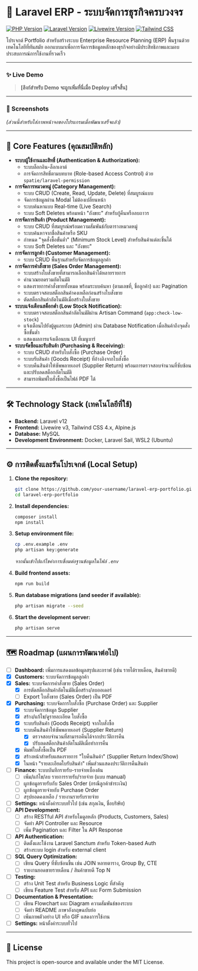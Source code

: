 # 🚀 Laravel ERP - ระบบจัดการธุรกิจครบวงจร

[![PHP Version](https://img.shields.io/badge/PHP-8.4+-777BB4?style=for-the-badge&logo=php)](https://php.net)
[![Laravel Version](https://img.shields.io/badge/Laravel-12.x-FF2D20?style=for-the-badge&logo=laravel)](https://laravel.com)
[![Livewire Version](https://img.shields.io/badge/Livewire-3.x-4d52c1?style=for-the-badge&logo=livewire)](https://livewire.laravel.com)
[![Tailwind CSS](https://img.shields.io/badge/Tailwind_CSS-4.x-06B6D4?style=for-the-badge&logo=tailwindcss)](https://tailwindcss.com)


โปรเจกต์ Portfolio สำหรับสร้างระบบ Enterprise Resource Planning (ERP) พื้นฐานด้วยเทคโนโลยีที่ทันสมัย ออกแบบมาเพื่อการจัดการข้อมูลหลักของธุรกิจอย่างมีประสิทธิภาพและมอบประสบการณ์การใช้งานที่รวดเร็ว

---

### ✨ Live Demo

> **[ลิงก์สำหรับ Demo จะถูกเพิ่มที่นี่เมื่อ Deploy เสร็จสิ้น]**

---

### 📸 Screenshots

*(ส่วนนี้สำหรับใส่ภาพหน้าจอของโปรแกรมเมื่อพัฒนาเสร็จแล้ว)*

<p align="center">
  <!-- <img src="link-to-your-screenshot.png" width="48%"> -->
  <!-- <img src="link-to-your-screenshot-2.png" width="48%"> -->
</p>

---

## 🌟 Core Features (คุณสมบัติหลัก)

-   **ระบบผู้ใช้งานและสิทธิ์ (Authentication & Authorization):**
    -   ระบบล็อกอิน-ล็อกเอาต์
    -   การจัดการสิทธิ์ตามบทบาท (Role-based Access Control) ด้วย `spatie/laravel-permission`
-   **การจัดการหมวดหมู่ (Category Management):**
    -   ระบบ CRUD (Create, Read, Update, Delete) ที่สมบูรณ์แบบ
    -   จัดการข้อมูลผ่าน Modal ไม่ต้องเปลี่ยนหน้า
    -   ระบบค้นหาแบบ Real-time (Live Search)
    -   ระบบ Soft Deletes พร้อมหน้า "ถังขยะ" สำหรับกู้คืนหรือลบถาวร
-   **การจัดการสินค้า (Product Management):**
    -   ระบบ CRUD ที่สมบูรณ์พร้อมความสัมพันธ์กับตารางหมวดหมู่
    -   ระบบค้นหาจากชื่อสินค้าหรือ SKU
    -   กำหนด "จุดสั่งซื้อขั้นต่ำ" (Minimum Stock Level) สำหรับสินค้าแต่ละชิ้นได้
    -   ระบบ Soft Deletes และ "ถังขยะ"
-   **การจัดการลูกค้า (Customer Management):**
    -   ระบบ CRUD พื้นฐานสำหรับจัดการข้อมูลลูกค้า
-   **การจัดการคำสั่งขาย (Sales Order Management):**
    -   ระบบสร้างใบสั่งขายที่สามารถเลือกสินค้าได้หลายรายการ
    -   คำนวณยอดรวมอัตโนมัติ
    -   แสดงรายการคำสั่งขายทั้งหมด พร้อมระบบค้นหา (ตามเลขที่, ชื่อลูกค้า) และ Pagination
    -   ระบบตรวจสอบสต็อกสินค้าคงเหลือก่อนสร้างใบสั่งขาย
    -   ตัดสต็อกสินค้าอัตโนมัติเมื่อสร้างใบสั่งขาย
-   **ระบบแจ้งเตือนสต็อกต่ำ (Low Stock Notification):**
    -   ระบบตรวจสอบสต็อกสินค้าอัตโนมัติผ่าน Artisan Command (`app:check-low-stock`)
    -   แจ้งเตือนไปยังผู้ดูแลระบบ (Admin) ผ่าน Database Notification เมื่อสินค้าถึงจุดสั่งซื้อขั้นต่ำ
    -   แสดงผลการแจ้งเตือนบน UI ที่เมนูบาร์
-   **ระบบจัดซื้อและรับสินค้า (Purchasing & Receiving):**
    -   ระบบ CRUD สำหรับใบสั่งซื้อ (Purchase Order)
    -   ระบบรับสินค้า (Goods Receipt) ที่อ้างอิงจากใบสั่งซื้อ
    -   ระบบคืนสินค้าให้ซัพพลายเออร์ (Supplier Return) พร้อมการตรวจสอบจำนวนที่ซับซ้อนและปรับลดสต็อกอัตโนมัติ
    -   สามารถพิมพ์ใบสั่งซื้อเป็นไฟล์ PDF ได้

---

## 🛠️ Technology Stack (เทคโนโลยีที่ใช้)

-   **Backend:** Laravel v12
-   **Frontend:** Livewire v3, Tailwind CSS 4.x, Alpine.js
-   **Database:** MySQL
-   **Development Environment:** Docker, Laravel Sail, WSL2 (Ubuntu)

---

## ⚙️ การติดตั้งและรันโปรเจกต์ (Local Setup)

1.  **Clone the repository:**
    ```bash
    git clone https://github.com/your-username/laravel-erp-portfolio.git
    cd laravel-erp-portfolio
    ```

2.  **Install dependencies:**
    ```bash
    composer install
    npm install
    ```

3.  **Setup environment file:**
    ```bash
    cp .env.example .env
    php artisan key:generate
    ```
    *จากนั้นเข้าไปแก้ไขค่าการเชื่อมต่อฐานข้อมูลในไฟล์ `.env`*

4.  **Build frontend assets:**
    ```bash
    npm run build
    ```

5.  **Run database migrations (and seeder if available):**
    ```bash
    php artisan migrate --seed
    ```

6.  **Start the development server:**
    ```bash
    php artisan serve
    ```

---

## 🗺️ Roadmap (แผนการพัฒนาต่อไป)

-   [ ] **Dashboard:** เพิ่มการแสดงผลข้อมูลสรุปและกราฟ (เช่น รายได้รายเดือน, สินค้าขายดี)
-   [x] **Customers:** ระบบจัดการข้อมูลลูกค้า
-   [x] **Sales:** ระบบจัดการคำสั่งขาย (Sales Order)
    -   [x] การตัดสต็อกสินค้าอัตโนมัติเมื่อสร้าง/ลบออเดอร์
    -   [ ] Export ใบสั่งขาย (Sales Order) เป็น PDF
-   [x] **Purchasing:** ระบบจัดการใบสั่งซื้อ (Purchase Order) และ Supplier
    -   [x] ระบบจัดการข้อมูล Supplier
    -   [x] สร้าง/แก้ไข/ดูรายละเอียด ใบสั่งซื้อ
    -   [x] ระบบรับสินค้า (Goods Receipt) จากใบสั่งซื้อ
    -   [x] ระบบคืนสินค้าให้ซัพพลายเออร์ (Supplier Return)
        -   [x] ตรวจสอบจำนวนที่สามารถคืนได้จากประวัติการคืน
        -   [x] ปรับลดสต็อกสินค้าอัตโนมัติเมื่อทำการคืน
    -   [x] พิมพ์ใบสั่งซื้อเป็น PDF
    -   [x] สร้างหน้าสำหรับแสดงรายการ "ใบคืนสินค้า" (Supplier Return Index/Show)
    -   [x] ในหน้า "รายละเอียดใบรับสินค้า" เพิ่มส่วนแสดงประวัติการคืนสินค้า
-   [ ] **Finance:** ระบบบันทึกรายรับ-รายจ่ายเบื้องต้น
    -   [ ] เพิ่ม/แก้ไข/ลบ รายการรายรับ/รายจ่าย (แบบ manual)
    -   [ ] ผูกข้อมูลรายรับกับ Sales Order (กรณีลูกค้าชำระเงิน)
    -   [ ] ผูกข้อมูลรายจ่ายกับ Purchase Order
    -   [ ] สรุปยอดคงเหลือ / รายงานรายรับรายจ่าย
-   [ ] **Settings:** หน้าตั้งค่าระบบทั่วไป (เช่น สกุลเงิน, ชื่อบริษัท)
-   [ ] **API Development:**
    -   [ ] สร้าง RESTful API สำหรับโมดูลหลัก (Products, Customers, Sales)
    -   [ ] จัดทำ API Controller และ Resource
    -   [ ] เพิ่ม Pagination และ Filter ใน API Response
-   [ ] **API Authentication:**
    -   [ ] ติดตั้งและใช้งาน Laravel Sanctum สำหรับ Token-based Auth
    -   [ ] สร้างระบบ login สำหรับ external client
-   [ ] **SQL Query Optimization:**
    -   [ ] เขียน Query ที่ซับซ้อนขึ้น เช่น JOIN หลายตาราง, Group By, CTE
    -   [ ] รายงานยอดขายรายเดือน / สินค้าขายดี Top N
-   [ ] **Testing:**
    -   [ ] สร้าง Unit Test สำหรับ Business Logic ที่สำคัญ
    -   [ ] เขียน Feature Test สำหรับ API และ Form Submission
-   [ ] **Documentation & Presentation:**
    -   [ ] เขียน Flowchart และ Diagram ความสัมพันธ์ของระบบ
    -   [ ] จัดทำ README ภาษาอังกฤษฉบับย่อ
    -   [ ] เพิ่มภาพตัวอย่าง UI หรือ GIF แสดงการใช้งาน
-   [ ] **Settings:** หน้าตั้งค่าระบบทั่วไป

---

## 📄 License

This project is open-source and available under the MIT License.